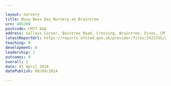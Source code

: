```yaml
---

layout: nursery
title: Busy Bees Day Nursery at Braintree
urn: 405269
postcode: CM77 8GA
address: Galleys Corner, Baintree Road, Cressing, Braintree, Essex, CM77 8GA
latestReportUrl: https://reports.ofsted.gov.uk/provider/files/2422335/urn/405269.pdf
teaching: 0
development: 0
leadership: 1
outcomes: 0
overall: 1
date: 01 April 2018 
datePublish: 09/09/2014

---
```

